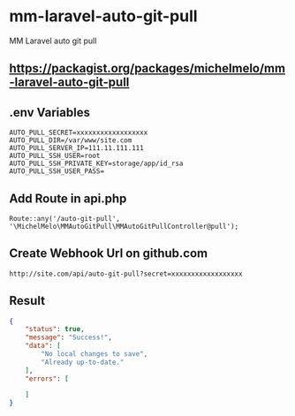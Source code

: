 # mm-laravel-auto-git-pull
MM Laravel auto git pull

## https://packagist.org/packages/michelmelo/mm-laravel-auto-git-pull

## .env Variables
```code
AUTO_PULL_SECRET=xxxxxxxxxxxxxxxxxx
AUTO_PULL_DIR=/var/www/site.com
AUTO_PULL_SERVER_IP=111.11.111.111
AUTO_PULL_SSH_USER=root
AUTO_PULL_SSH_PRIVATE_KEY=storage/app/id_rsa
AUTO_PULL_SSH_USER_PASS=
```

## Add Route in api.php
```code
Route::any('/auto-git-pull', '\MichelMelo\MMAutoGitPull\MMAutoGitPullController@pull');
```

## Create Webhook Url on github.com
```code
http://site.com/api/auto-git-pull?secret=xxxxxxxxxxxxxxxxxx
```

## Result
```json
{
    "status": true,
    "message": "Success!",
    "data": [
        "No local changes to save",
        "Already up-to-date."
    ],
    "errors": [
        
    ]
}
```
